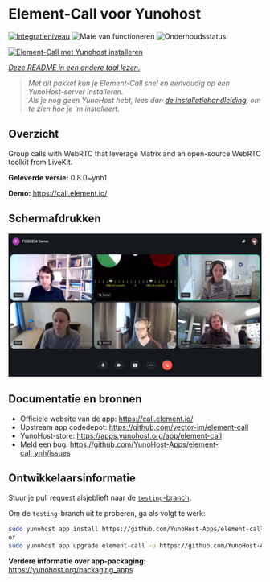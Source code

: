 <!--
NB: Deze README is automatisch gegenereerd door <https://github.com/YunoHost/apps/tree/master/tools/readme_generator>
Hij mag NIET handmatig aangepast worden.
-->

# Element-Call voor Yunohost

[![Integratieniveau](https://apps.yunohost.org/badge/integration/element-call)](https://ci-apps.yunohost.org/ci/apps/element-call/)
![Mate van functioneren](https://apps.yunohost.org/badge/state/element-call)
![Onderhoudsstatus](https://apps.yunohost.org/badge/maintained/element-call)

[![Element-Call met Yunohost installeren](https://install-app.yunohost.org/install-with-yunohost.svg)](https://install-app.yunohost.org/?app=element-call)

*[Deze README in een andere taal lezen.](./ALL_README.md)*

> *Met dit pakket kun je Element-Call snel en eenvoudig op een YunoHost-server installeren.*  
> *Als je nog geen YunoHost hebt, lees dan [de installatiehandleiding](https://yunohost.org/install), om te zien hoe je 'm installeert.*

## Overzicht

Group calls with WebRTC that leverage Matrix and an open-source WebRTC toolkit from LiveKit.


**Geleverde versie:** 0.8.0~ynh1

**Demo:** <https://call.element.io/>

## Schermafdrukken

![Schermafdrukken van Element-Call](./doc/screenshots/screenshot.jpg)

## Documentatie en bronnen

- Officiele website van de app: <https://call.element.io/>
- Upstream app codedepot: <https://github.com/vector-im/element-call>
- YunoHost-store: <https://apps.yunohost.org/app/element-call>
- Meld een bug: <https://github.com/YunoHost-Apps/element-call_ynh/issues>

## Ontwikkelaarsinformatie

Stuur je pull request alsjeblieft naar de [`testing`-branch](https://github.com/YunoHost-Apps/element-call_ynh/tree/testing).

Om de `testing`-branch uit te proberen, ga als volgt te werk:

```bash
sudo yunohost app install https://github.com/YunoHost-Apps/element-call_ynh/tree/testing --debug
of
sudo yunohost app upgrade element-call -u https://github.com/YunoHost-Apps/element-call_ynh/tree/testing --debug
```

**Verdere informatie over app-packaging:** <https://yunohost.org/packaging_apps>
